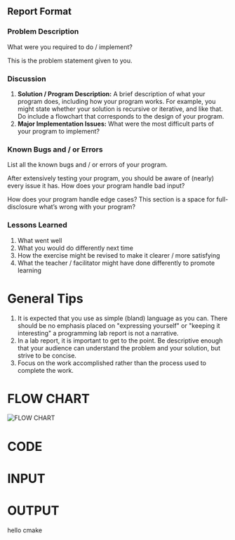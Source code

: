 
## Report Format
### Problem Description
What were you required to do / implement?

This is the problem statement given to you.

### Discussion

1. **Solution / Program Description:** A brief description of what your program does, including how your program works. For example, you might state whether your solution is recursive or iterative, and like that. Do include a flowchart that corresponds to the design of your program.
1. **Major Implementation Issues:** What were the most difficult parts of your program to implement?

### Known Bugs and / or Errors
List all the known bugs and / or errors of your program.

After extensively testing your program, you should be aware of (nearly) every issue it has. How does your program handle bad input?

How does your program handle edge cases? This section is a space for full-disclosure what’s wrong with your program?

### Lessons Learned

1. What went well
1. What you would do differently next time
1. How the exercise might be revised to make it clearer / more satisfying
1. What the teacher / facilitator might have done differently to promote learning

# General Tips

1. It is expected that you use as simple (bland) language as you can. There should be no emphasis placed on "expressing yourself" or "keeping it interesting" a programming lab report is not a narrative.
1. In a lab report, it is important to get to the point. Be descriptive enough that your audience can understand the problem and your solution, but strive to be concise.
1. Focus on the work accomplished rather than the process used to complete the work.



# FLOW CHART
![FLOW CHART
](./src/img.png)
# CODE

# INPUT

# OUTPUT
hello cmake
